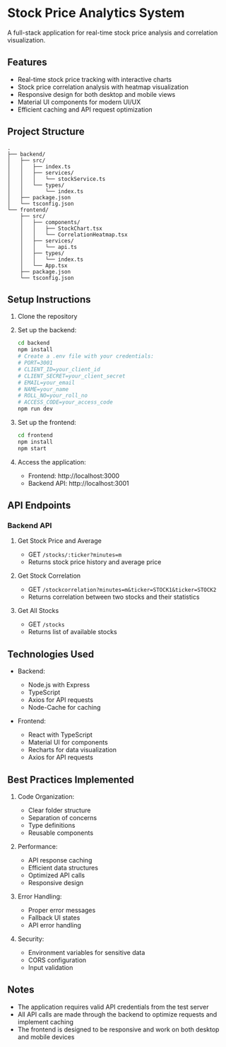 # Stock Price Analytics System

A full-stack application for real-time stock price analysis and correlation visualization.

## Features

- Real-time stock price tracking with interactive charts
- Stock price correlation analysis with heatmap visualization
- Responsive design for both desktop and mobile views
- Material UI components for modern UI/UX
- Efficient caching and API request optimization

## Project Structure

```
.
├── backend/
│   ├── src/
│   │   ├── index.ts
│   │   ├── services/
│   │   │   └── stockService.ts
│   │   └── types/
│   │       └── index.ts
│   ├── package.json
│   └── tsconfig.json
└── frontend/
    ├── src/
    │   ├── components/
    │   │   ├── StockChart.tsx
    │   │   └── CorrelationHeatmap.tsx
    │   ├── services/
    │   │   └── api.ts
    │   ├── types/
    │   │   └── index.ts
    │   └── App.tsx
    ├── package.json
    └── tsconfig.json
```

## Setup Instructions

1. Clone the repository
2. Set up the backend:

   ```bash
   cd backend
   npm install
   # Create a .env file with your credentials:
   # PORT=3001
   # CLIENT_ID=your_client_id
   # CLIENT_SECRET=your_client_secret
   # EMAIL=your_email
   # NAME=your_name
   # ROLL_NO=your_roll_no
   # ACCESS_CODE=your_access_code
   npm run dev
   ```

3. Set up the frontend:

   ```bash
   cd frontend
   npm install
   npm start
   ```

4. Access the application:
   - Frontend: http://localhost:3000
   - Backend API: http://localhost:3001

## API Endpoints

### Backend API

1. Get Stock Price and Average

   - GET `/stocks/:ticker?minutes=m`
   - Returns stock price history and average price

2. Get Stock Correlation

   - GET `/stockcorrelation?minutes=m&ticker=STOCK1&ticker=STOCK2`
   - Returns correlation between two stocks and their statistics

3. Get All Stocks
   - GET `/stocks`
   - Returns list of available stocks

## Technologies Used

- Backend:

  - Node.js with Express
  - TypeScript
  - Axios for API requests
  - Node-Cache for caching

- Frontend:
  - React with TypeScript
  - Material UI for components
  - Recharts for data visualization
  - Axios for API requests

## Best Practices Implemented

1. Code Organization:

   - Clear folder structure
   - Separation of concerns
   - Type definitions
   - Reusable components

2. Performance:

   - API response caching
   - Efficient data structures
   - Optimized API calls
   - Responsive design

3. Error Handling:

   - Proper error messages
   - Fallback UI states
   - API error handling

4. Security:
   - Environment variables for sensitive data
   - CORS configuration
   - Input validation

## Notes

- The application requires valid API credentials from the test server
- All API calls are made through the backend to optimize requests and implement caching
- The frontend is designed to be responsive and work on both desktop and mobile devices

